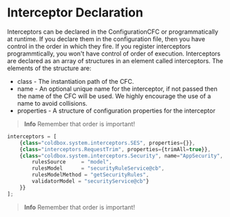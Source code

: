 # Interceptor Declaration

Interceptors can be declared in the ConfigurationCFC or programmatically at runtime. If you declare them in the configuration file, then you have control in the order in which they fire. If you register interceptors programmtically, you won't have control of order of execution. Interceptors are declared as an array of structures in an element called interceptors. The elements of the structure are:

* class - The instantiation path of the CFC.
* name - An optional unique name for the interceptor, if not passed then the name of the CFC will be used. We highly encourage the use of a name to avoid collisions.
* properties - A structure of configuration properties for the interceptor


> **Info** Remember that order is important!

```js
interceptors = [
	{class="coldbox.system.interceptors.SES", properties={}},
	{class="interceptors.RequestTrim", properties={trimAll=true}},
	{class="coldbox.system.interceptors.Security", name="AppSecurity", properties={
		rulesSource 	= "model",
		rulesModel		= "securityRuleService@cb",
		rulesModelMethod = "getSecurityRules",
		validatorModel = "securityService@cb"}
	}}
];
```

> **Info** Remember that order is important!